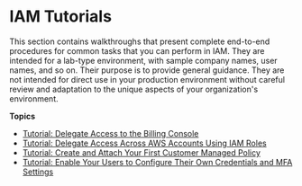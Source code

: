 # IAM Tutorials<a name="tutorials"></a>

This section contains walkthroughs that present complete end\-to\-end procedures for common tasks that you can perform in IAM\. They are intended for a lab\-type environment, with sample company names, user names, and so on\. Their purpose is to provide general guidance\. They are not intended for direct use in your production environment without careful review and adaptation to the unique aspects of your organization's environment\.

**Topics**
+ [Tutorial: Delegate Access to the Billing Console](tutorial_billing.md)
+ [Tutorial: Delegate Access Across AWS Accounts Using IAM Roles](tutorial_cross-account-with-roles.md)
+ [Tutorial: Create and Attach Your First Customer Managed Policy](tutorial_managed-policies.md)
+ [Tutorial: Enable Your Users to Configure Their Own Credentials and MFA Settings](tutorial_users-self-manage-mfa-and-creds.md)